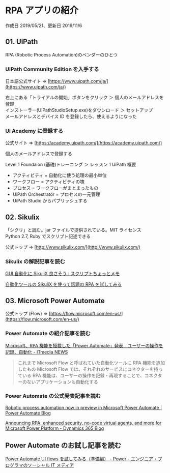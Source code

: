 # RPA アプリの紹介

作成日 2019/05/21、更新日 2019/11/6

## 01. UiPath

RPA (Robotic Process Automation)のベンダーのひとつ

### UiPath Community Edition を入手する

日本語公式サイト => [https://www.uipath.com/ja/](https://www.uipath.com/ja/)

右上にある「トライアルの開始」ボタンをクリック ＞ 個人のメールアドレスを登録\
インストーラー(UiPathStudioSetup.exe)をダウンロード ＞ セットアップ\
メールアドレスとデバイス ID を登録したら、使えるようになった

### Ui Academy に登録する

公式サイト => [https://academy.uipath.com/](https://academy.uipath.com/)

個人のメールアドレスで登録する

Level 1 Foundaion (基礎)トレーニング ＞ レッスン 1 UiPath 概要

- アクティビティ = 自動化に使う処理の最小単位
- ワークフロー = アクティビティの塊
- プロセス = ワークフローがまとまったもの
- UiPath Orchestrator = プロセスの一元管理
- UiPath Studio からパブリッシュする

## 02. Sikulix

「シクリ」と読む。jar ファイルで提供されている。MIT ライセンス\
Python 2.7, Ruby でスクリプト記述できる

公式トップ => [http://www.sikulix.com/](http://www.sikulix.com/)

### Sikulix の解説記事を読む

[GUI 自動化に SikuliX 良さそう : スクリプトちょっとメモ](http://blog.livedoor.jp/tea_cocoa_cake/archives/15586914.html)

[自動化ツールの SikuliX を使って話題の RPA を試してみる](https://qiita.com/Targityen/items/324f06c2a38116732e8e)

## 03. Microsoft Power Automate

公式トップ (Flow) => [https://flow.microsoft.com/en-us/](https://flow.microsoft.com/en-us/)

### Power Automate の紹介記事を読む

[Microsoft、RPA 機能を搭載した「Power Automate」発表　ユーザーの操作を記録、自動化 \- ITmedia NEWS](https://www.itmedia.co.jp/news/articles/1911/05/news070.html)

> これまで Microsoft Flow と呼ばれていた自動化ツールに RPA 機能を追加したもの
> Microsoft Flow では、それぞれのサービスにコネクターを持っている
> RPA 機能は、ユーザーの操作を記録・再現することで、コネクターのないアプリケーションも自動化する

### Power Automate の公式発表記事を読む

[Robotic process automation now in preview in Microsoft Power Automate \| Power Automate Blog](https://flow.microsoft.com/en-us/blog/robotic-process-automation-now-in-preview-in-microsoft-power-automate/)

[Announcing RPA, enhanced security, no\-code virtual agents, and more for Microsoft Power Platform \- Dynamics 365 Blog](https://cloudblogs.microsoft.com/dynamics365/bdm/2019/11/04/announcing-rpa-enhanced-security-no-code-virtual-agents-and-more-for-microsoft-power-platform/)

## Power Automate のお試し記事を読む

[Power Automate UI flows を試してみる（準備編） \- Power \- エンジニア・プログラマのソーシャル IT メディア](https://itnews.org/news_resources/94928)
